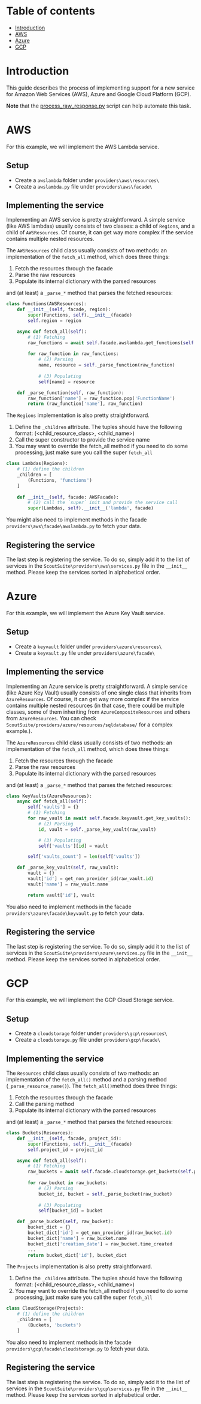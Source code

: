 # Table of contents
* [Introduction](#introduction)
* [AWS](#aws)
* [Azure](#azure)
* [GCP](#gcp)

# Introduction
This guide describes the process of implementing support for a new service for Amazon Web Services (AWS), Azure and Google Cloud Platform (GCP).

**Note** that the [process_raw_response.py](https://github.com/nccgroup/ScoutSuite/wiki/Tools#process_raw_responsepy) script can help automate this task.

# AWS

For this example, we will implement the AWS Lambda service. 

## Setup 
* Create a `awslambda` folder under `providers\aws\resources\`
* Create a `awslambda.py` file under `providers\aws\facade\`

## Implementing the service

Implementing an AWS service is pretty straightforward.  A simple service (like AWS lambdas) usually consists of two classes: a child of `Regions`, and a child of `AWSResources`. Of course, it can get way more complex if the service contains multiple nested resources.

The `AWSResources` child class usually consists of two methods: an implementation of the `fetch_all` method, which does three things:
1. Fetch the resources through the facade
2. Parse the raw resources
3. Populate its internal dictionary with the parsed resources

and (at least) a `_parse_*` method that parses the fetched resources:

```py
class Functions(AWSResources):
    def __init__(self, facade, region):
        super(Functions, self).__init__(facade)
        self.region = region

    async def fetch_all(self):
        # (1) Fetching
        raw_functions = await self.facade.awslambda.get_functions(self.region)
        
        for raw_function in raw_functions:
            # (2) Parsing
            name, resource = self._parse_function(raw_function)
            
            # (3) Populating
            self[name] = resource

    def _parse_function(self, raw_function):
        raw_function['name'] = raw_function.pop('FunctionName')
        return (raw_function['name'], raw_function)
```

The `Regions` implementation is also pretty straightforward. 
1. Define the `_children` attribute. The tuples should have the following format: (<child_resource_class>, <child_name>)
2. Call the super constructor to provide the service name
3. You may want to override the fetch_all method if you need to do some processing, just make sure you call the super `fetch_all`

```py
class Lambdas(Regions):
    # (1) define the children
    _children = [
        (Functions, 'functions')
    ]
    
    def __init__(self, facade: AWSFacade):
        # (2) call the `super` init and provide the service call
        super(Lambdas, self).__init__('lambda', facade)
```

You might also need to implement methods in the facade `providers\aws\facade\awslambda.py` to fetch your data.

## Registering the service

The last step is registering the service. To do so, simply add it to the list of services in the `ScoutSuite\providers\aws\services.py` file in the `__init__` method. Please keep the services sorted in alphabetical order.

# Azure

For this example, we will implement the Azure Key Vault service. 

## Setup 
* Create a `keyvault` folder under `providers\azure\resources\`
* Create a `keyvault.py` file under `providers\azure\facade\`

## Implementing the service

Implementing an Azure service is pretty straightforward.  A simple service (like Azure Key Vault) usually consists of one single class that inherits from `AzureResources`. Of course, it can get way more complex if the service contains multiple nested resources (in that case, there could be multiple classes, some of them inheriting from `AzureCompositeResources` and others from `AzureResources`. You can check `ScoutSuite/providers/azure/resources/sqldatabase/` for a complex example.).

The `AzureResources` child class usually consists of two methods: an implementation of the `fetch_all` method, which does three things:
1. Fetch the resources through the facade
2. Parse the raw resources
3. Populate its internal dictionary with the parsed resources

and (at least) a `_parse_*` method that parses the fetched resources:
```py
class KeyVaults(AzureResources):
    async def fetch_all(self):
        self['vaults'] = {}
        # (1) Fetching
        for raw_vault in await self.facade.keyvault.get_key_vaults():
            # (2) Parsing
            id, vault = self._parse_key_vault(raw_vault)

            # (3) Populating
            self['vaults'][id] = vault

        self['vaults_count'] = len(self['vaults'])

    def _parse_key_vault(self, raw_vault):
        vault = {}
        vault['id'] = get_non_provider_id(raw_vault.id)
        vault['name'] = raw_vault.name

        return vault['id'], vault
```

You also need to implement methods in the facade `providers\azure\facade\keyvault.py` to fetch your data.

## Registering the service

The last step is registering the service. To do so, simply add it to the list of services in the `ScoutSuite\providers\azure\services.py` file in the `__init__` method. Please keep the services sorted in alphabetical order.

# GCP

For this example, we will implement the GCP Cloud Storage service. 

## Setup 
* Create a `cloudstorage` folder under `providers\gcp\resources\`
* Create a `cloudstorage.py` file under `providers\gcp\facade\`

## Implementing the service

The `Resources` child class usually consists of two methods: an implementation of the `fetch_all()` method and a parsing method (`_parse_resource_name()`). The `fetch_all()`method does three things:
1. Fetch the resources through the facade
2. Call the parsing method
3. Populate its internal dictionary with the parsed resources

and (at least) a `_parse_*` method that parses the fetched resources:
```py
class Buckets(Resources):
    def __init__(self, facade, project_id):
        super(Functions, self).__init__(facade)
        self.project_id = project_id

    async def fetch_all(self):
        # (1) Fetching
        raw_buckets = await self.facade.cloudstorage.get_buckets(self.project_id)
        
        for raw_bucket in raw_buckets:
            # (2) Parsing
            bucket_id, bucket = self._parse_bucket(raw_bucket)
            
            # (3) Populating
            self[bucket_id] = bucket

    def _parse_bucket(self, raw_bucket):
        bucket_dict = {}
        bucket_dict['id'] = get_non_provider_id(raw_bucket.id)
        bucket_dict['name'] = raw_bucket.name
        bucket_dict['creation_date'] = raw_bucket.time_created
        ...
        return bucket_dict['id'], bucket_dict
```

The `Projects` implementation is also pretty straightforward. 
1. Define the `_children` attribute. The tuples should have the following format: (<child_resource_class>, <child_name>)
2. You may want to override the fetch_all method if you need to do some processing, just make sure you call the super `fetch_all`

```py
class CloudStorage(Projects):
    # (1) define the children
    _children = [
        (Buckets, 'buckets')
    ]
```

You also need to implement methods in the facade `providers\gcp\facade\cloudstorage.py` to fetch your data.

## Registering the service

The last step is registering the service. To do so, simply add it to the list of services in the `ScoutSuite\providers\gcp\services.py` file in the `__init__` method. Please keep the services sorted in alphabetical order.

